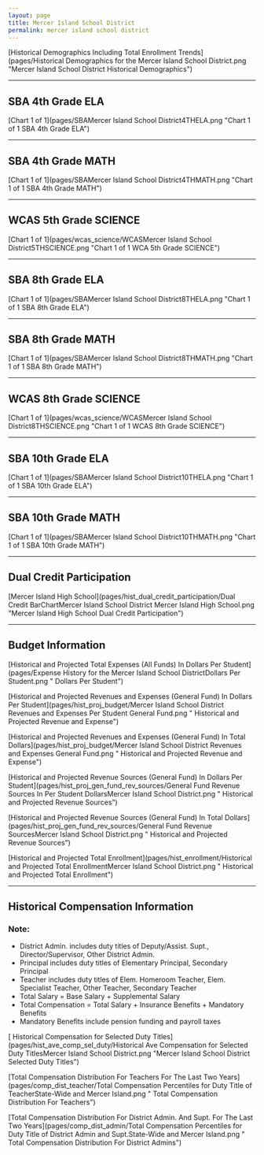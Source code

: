 ```yaml
---
layout: page
title: Mercer Island School District
permalink: mercer island school district
---
```



[Historical Demographics Including Total Enrollment Trends](pages/Historical Demographics for the Mercer Island School District.png "Mercer Island School District Historical Demographics")

___

## SBA 4th Grade ELA

[Chart 1 of 1](pages/SBAMercer Island School District4THELA.png "Chart 1 of 1 SBA 4th Grade ELA")


___

## SBA 4th Grade MATH

[Chart 1 of 1](pages/SBAMercer Island School District4THMATH.png "Chart 1 of 1 SBA 4th Grade MATH")


___

## WCAS 5th Grade SCIENCE

[Chart 1 of 1](pages/wcas_science/WCASMercer Island School District5THSCIENCE.png "Chart 1 of 1 WCA 5th Grade SCIENCE")


___

## SBA 8th Grade ELA

[Chart 1 of 1](pages/SBAMercer Island School District8THELA.png "Chart 1 of 1 SBA 8th Grade ELA")


___

## SBA 8th Grade MATH

[Chart 1 of 1](pages/SBAMercer Island School District8THMATH.png "Chart 1 of 1 SBA 8th Grade MATH")


___

## WCAS 8th Grade SCIENCE

[Chart 1 of 1](pages/wcas_science/WCASMercer Island School District8THSCIENCE.png "Chart 1 of 1 WCAS 8th Grade SCIENCE")


___

## SBA 10th Grade ELA

[Chart 1 of 1](pages/SBAMercer Island School District10THELA.png "Chart 1 of 1 SBA 10th Grade ELA")


___

## SBA 10th Grade MATH

[Chart 1 of 1](pages/SBAMercer Island School District10THMATH.png "Chart 1 of 1 SBA 10th Grade MATH")


___

## Dual Credit Participation

[Mercer Island High School](pages/hist_dual_credit_participation/Dual Credit BarChartMercer Island School District Mercer Island High School.png "Mercer Island High School Dual Credit Participation")


___

## Budget Information

[Historical and Projected Total Expenses (All Funds) In Dollars Per Student](pages/Expense History for the Mercer Island School DistrictDollars Per Student.png " Dollars Per Student")

[Historical and Projected Revenues and Expenses (General Fund) In Dollars Per Student](pages/hist_proj_budget/Mercer Island School District Revenues and Expenses Per Student General Fund.png " Historical and Projected Revenue and Expense")

[Historical and Projected Revenues and Expenses (General Fund) In Total Dollars](pages/hist_proj_budget/Mercer Island School District Revenues and Expenses General Fund.png " Historical and Projected Revenue and Expense")

[Historical and Projected Revenue Sources (General Fund) In Dollars Per Student](pages/hist_proj_gen_fund_rev_sources/General Fund Revenue Sources In Per Student DollarsMercer Island School District.png " Historical and Projected Revenue Sources")

[Historical and Projected Revenue Sources (General Fund) In Total Dollars](pages/hist_proj_gen_fund_rev_sources/General Fund Revenue SourcesMercer Island School District.png " Historical and Projected Revenue Sources")

[Historical and Projected Total Enrollment](pages/hist_enrollment/Historical and Projected Total EnrollmentMercer Island School District.png " Historical and Projected Total Enrollment")


___

## Historical Compensation Information
### Note:
- District Admin. includes duty titles of Deputy/Assist. Supt., Director/Supervisor, Other District Admin.
- Principal includes duty titles of Elementary Principal, Secondary Principal
- Teacher includes duty titles of Elem. Homeroom Teacher, Elem. Specialist Teacher, Other Teacher, Secondary Teacher
- Total Salary = Base Salary + Supplemental Salary
- Total Compensation = Total Salary + Insurance Benefits + Mandatory Benefits
- Mandatory Benefits include pension funding and payroll taxes

[ Historical Compensation for Selected Duty Titles](pages/hist_ave_comp_sel_duty/Historical Ave Compensation for Selected Duty TitlesMercer Island School District.png "Mercer Island School District Selected Duty Titles")

[Total Compensation Distribution For Teachers For The Last Two Years](pages/comp_dist_teacher/Total Compensation Percentiles for Duty Title of TeacherState-Wide and Mercer Island.png " Total Compensation Distribution For Teachers")

[Total Compensation Distribution For District Admin. And Supt. For The Last Two Years](pages/comp_dist_admin/Total Compensation Percentiles for Duty Title of District Admin and Supt.State-Wide and Mercer Island.png " Total Compensation Distribution For District Admins")

